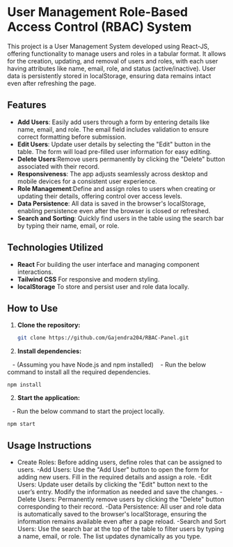 # User Management Role-Based Access Control (RBAC) System

This project is a User Management System developed using React-JS, offering functionality to manage users and roles in a tabular format. It allows for the creation, updating, and removal of users and roles, with each user having attributes like name, email, role, and status (active/inactive). User data is persistently stored in localStorage, ensuring data remains intact even after refreshing the page.


## Features

- **Add Users**:  Easily add users through a form by entering details like name, email, and role. The email field includes validation to ensure correct formatting before submission. 
- **Edit Users**: Update user details by selecting the "Edit" button in the table. The form will load pre-filled user information for easy editing. 
- **Delete Users**:Remove users permanently by clicking the "Delete" button associated with their record.
- **Responsiveness**: The app adjusts seamlessly across desktop and mobile devices for a consistent user experience.
- **Role Management**:Define and assign roles to users when creating or updating their details, offering control over access levels.
- **Data Persistence**: All data is saved in the browser's localStorage, enabling persistence even after the browser is closed or refreshed.  
- **Search and Sorting**: Quickly find users in the table using the search bar by typing their name, email, or role.

## Technologies Utilized

- **React** For building the user interface and managing component interactions.
- **Tailwind CSS** For responsive and modern styling.
- **localStorage** To store and persist user and role data locally.


## How to Use

1. **Clone the repository:**

   ```bash
   git clone https://github.com/Gajendra204/RBAC-Panel.git

2. **Install dependencies:**

   - (Assuming you have Node.js and npm installed)
   - Run the below command to install all the required dependencies.
   
    npm install

2. **Start the application:**

   - Run the below command to start the project locally.
   
    npm start


## Usage Instructions

- Create Roles: Before adding users, define roles that can be assigned to users.
-Add Users: Use the "Add User" button to open the form for adding new users. Fill in the required details and assign a role.
-Edit Users: Update user details by clicking the "Edit" button next to the user’s entry. Modify the information as needed and save the changes.
-Delete Users: Permanently remove users by clicking the "Delete" button corresponding to their record.
-Data Persistence: All user and role data is automatically saved to the browser's localStorage, ensuring the information remains available even after a page reload.
-Search and Sort Users: Use the search bar at the top of the table to filter users by typing a name, email, or role. The list updates dynamically as you type.

